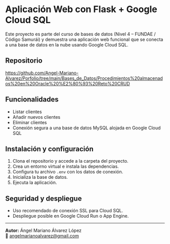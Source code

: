 
#  Aplicación Web con Flask + Google Cloud SQL

Este proyecto es parte del curso de bases de datos (Nivel 4 – FUNDAE / Código Samurái) y demuestra una aplicación web funcional que se conecta a una base de datos en la nube usando Google Cloud SQL.

##  Repositorio

https://github.com/Angel-Mariano-Alvarez/Porfolio/tree/main/Bases_de_Datos/Procedimientos%20almacenados%20en%20Oracle%20%E2%80%93%20Reto%20CRUD
##  Funcionalidades

-  Listar clientes
-  Añadir nuevos clientes
-  Eliminar clientes
-  Conexión segura a una base de datos MySQL alojada en Google Cloud SQL

## Instalación y configuración

1. Clona el repositorio y accede a la carpeta del proyecto.
2. Crea un entorno virtual e instala las dependencias.
3. Configura tu archivo `.env` con los datos de conexión.
4. Inicializa la base de datos.
5. Ejecuta la aplicación.

## Seguridad y despliegue

- Uso recomendado de conexión SSL para Cloud SQL.
- Despliegue posible en Google Cloud Run o App Engine.

---

**Autor:** Ángel Mariano Álvarez López  
📧 angelmarianoalvarez@gmail.com
